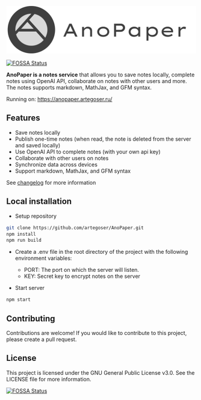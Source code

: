<!--
 Copyright (c) 2023 artegoser (Artemy Egorov)

 This program is free software: you can redistribute it and/or modify
 it under the terms of the GNU General Public License as published by
 the Free Software Foundation, either version 3 of the License, or
 (at your option) any later version.

 This program is distributed in the hope that it will be useful,
 but WITHOUT ANY WARRANTY; without even the implied warranty of
 MERCHANTABILITY or FITNESS FOR A PARTICULAR PURPOSE. See the
 GNU General Public License for more details.

 You should have received a copy of the GNU General Public License
 along with this program. If not, see <https://www.gnu.org/licenses/>.
 -->

![Anopaper logo with text](docs/imgs/Logo%20With%20Name.png)

[![FOSSA Status](https://app.fossa.com/api/projects/git%2Bgithub.com%2Fartegoser%2FAnoPaper.svg?type=shield)](https://app.fossa.com/projects/git%2Bgithub.com%2Fartegoser%2FAnoPaper?ref=badge_shield)

**AnoPaper is a notes service** that allows you to save notes locally, complete notes using OpenAI API, collaborate on notes with other users and more. The notes supports markdown, MathJax, and GFM syntax.

Running on: <https://anopaper.artegoser.ru/>

## Features

- Save notes locally
- Publish one-time notes (when read, the note is deleted from the server and saved locally)
- Use OpenAI API to complete notes (with your own api key)
- Collaborate with other users on notes
- Synchronize data across devices
- Support markdown, MathJax, and GFM syntax

See [changelog](/changelog.md) for more information

## Local installation

- Setup repository

```bash
git clone https://github.com/artegoser/AnoPaper.git
npm install
npm run build
```

- Create a .env file in the root directory of the project with the following environment variables:

  - PORT: The port on which the server will listen.
  - KEY: Secret key to encrypt notes on the server

- Start server

```bash
npm start
```

## Contributing

Contributions are welcome! If you would like to contribute to this project, please create a pull request.

## License

This project is licensed under the GNU General Public License v3.0. See the LICENSE file for more information.

[![FOSSA Status](https://app.fossa.com/api/projects/git%2Bgithub.com%2Fartegoser%2FAnoPaper.svg?type=large)](https://app.fossa.com/projects/git%2Bgithub.com%2Fartegoser%2FAnoPaper?ref=badge_large)
